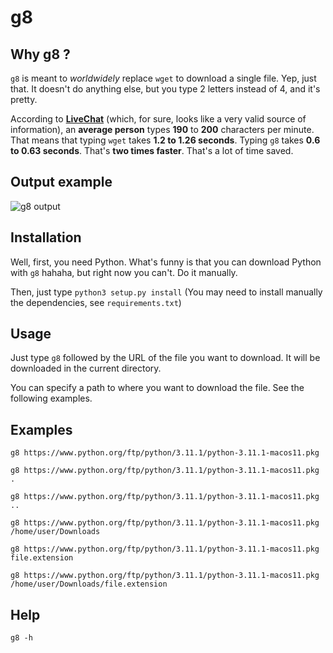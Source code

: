 # g8

## Why g8 ?
```g8``` is meant to *worldwidely* replace ```wget``` to download a single file. Yep, just that. It doesn't do anything else, but you type 2 letters instead of 4, and it's pretty.

According to **[LiveChat](https://www.livechat.com/)** (which, for sure, looks like a very valid source of information), an **average person** types **190** to **200** characters per minute. That means that typing ```wget``` takes **1.2 to 1.26 seconds**. Typing ```g8``` takes **0.6 to 0.63 seconds**. That's **two times faster**. That's a lot of time saved.

## Output example
![g8 output](img/demo.gif?raw=true "g8 output")

## Installation
Well, first, you need Python. What's funny is that you can download Python with ```g8``` hahaha, but right now you can't.
Do it manually.

Then, just type
```python3 setup.py install```
(You may need to install manually the dependencies, see ```requirements.txt```)

## Usage
Just type ```g8``` followed by the URL of the file you want to download. It will be downloaded in the current directory.

You can specify a path to where you want to download the file. See the following examples.

## Examples
```g8 https://www.python.org/ftp/python/3.11.1/python-3.11.1-macos11.pkg```

```g8 https://www.python.org/ftp/python/3.11.1/python-3.11.1-macos11.pkg .```

```g8 https://www.python.org/ftp/python/3.11.1/python-3.11.1-macos11.pkg ..```

```g8 https://www.python.org/ftp/python/3.11.1/python-3.11.1-macos11.pkg /home/user/Downloads```

```g8 https://www.python.org/ftp/python/3.11.1/python-3.11.1-macos11.pkg file.extension```

```g8 https://www.python.org/ftp/python/3.11.1/python-3.11.1-macos11.pkg /home/user/Downloads/file.extension```

## Help
```g8 -h```
